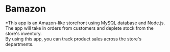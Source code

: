 # Bamazon

*This app is an Amazon-like storefront using MySQL database and Node.js. \
The app will take in orders from customers and deplete stock from the store's inventory. \
By using this app, you can track product sales across the store's departments.
